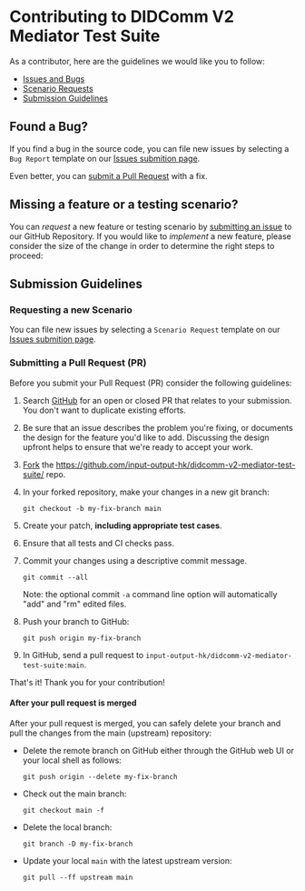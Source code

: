 # Contributing to DIDComm V2 Mediator Test Suite

As a contributor, here are the guidelines we would like you to follow:

- [Issues and Bugs](#issue)
- [Scenario Requests](#feature)
- [Submission Guidelines](#submit)

## <a name="issue"></a> Found a Bug?

If you find a bug in the source code, you can file new issues by selecting a `Bug Report` template on our [Issues submition page](https://github.com/input-output-hk/didcomm-v2-mediator-test-suite/issues/new/choose).

Even better, you can [submit a Pull Request](#submit-pr) with a fix.

## <a name="feature"></a> Missing a feature or a testing scenario?

You can *request* a new feature or testing scenario by [submitting an issue](#submit-issue) to our GitHub Repository.
If you would like to *implement* a new feature, please consider the size of the change in order to determine the right steps to proceed:


## <a name="submit"></a> Submission Guidelines

### <a name="submit-issue"></a> Requesting a new Scenario

You can file new issues by selecting a `Scenario Request` template on our [Issues submition page](https://github.com/input-output-hk/didcomm-v2-mediator-test-suite/issues/new/choose).

### <a name="submit-pr"></a> Submitting a Pull Request (PR)

Before you submit your Pull Request (PR) consider the following guidelines:

1. Search [GitHub](https://github.com/input-output-hk/didcomm-v2-mediator-test-suite/pulls) for an open or closed PR that relates to your submission.
   You don't want to duplicate existing efforts.

2. Be sure that an issue describes the problem you're fixing, or documents the design for the feature you'd like to add.
   Discussing the design upfront helps to ensure that we're ready to accept your work.

3. [Fork](https://docs.github.com/en/github/getting-started-with-github/fork-a-repo) the https://github.com/input-output-hk/didcomm-v2-mediator-test-suite/ repo.

4. In your forked repository, make your changes in a new git branch:

     ```shell
     git checkout -b my-fix-branch main
     ```

5. Create your patch, **including appropriate test cases**.

6. Ensure that all tests and CI checks pass.

7. Commit your changes using a descriptive commit message.

     ```shell
     git commit --all
     ```
   Note: the optional commit `-a` command line option will automatically "add" and "rm" edited files.

8. Push your branch to GitHub:

   ```shell
   git push origin my-fix-branch
   ```

9. In GitHub, send a pull request to `input-output-hk/didcomm-v2-mediator-test-suite:main`.

That's it! Thank you for your contribution!

#### After your pull request is merged

After your pull request is merged, you can safely delete your branch and pull the changes from the main (upstream) repository:

* Delete the remote branch on GitHub either through the GitHub web UI or your local shell as follows:

    ```shell
    git push origin --delete my-fix-branch
    ```

* Check out the main branch:

    ```shell
    git checkout main -f
    ```

* Delete the local branch:

    ```shell
    git branch -D my-fix-branch
    ```

* Update your local `main` with the latest upstream version:

    ```shell
    git pull --ff upstream main
    ```
